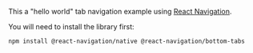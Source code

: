 This a "hello world" tab navigation example using [React Navigation](https://reactnative.dev/docs/navigation).

You will need to install the library first:
```
npm install @react-navigation/native @react-navigation/bottom-tabs
```